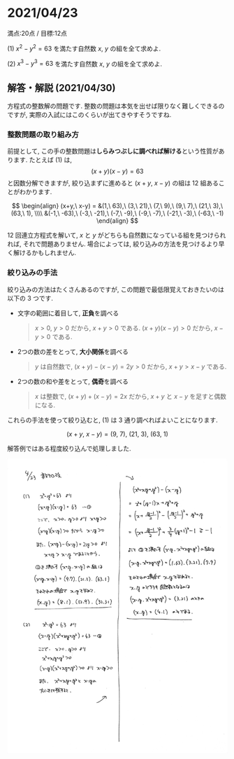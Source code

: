 # 2021/04/23

満点:20点 / 目標:12点

(1) $x^2-y^2=63$ を満たす自然数 $x$, $y$ の組を全て求めよ.

(2) $x^3-y^3=63$ を満たす自然数 $x$, $y$ の組を全て求めよ.

<div style="page-break-before:always"></div>

## 解答・解説 (2021/04/30)

方程式の整数解の問題です. 整数の問題は本気を出せば限りなく難しくできるのですが, 実際の入試にはこのくらいが出てきやすそうですね.

### 整数問題の取り組み方

前提として, この手の整数問題は**しらみつぶしに調べれば解ける**という性質があります. たとえば (1) は, $$(x+y)(x-y)=63$$ と因数分解できますが, 絞り込まずに進めると $(x+y,\ x-y)$ の組は 12 組あることがわかります.

$$
\begin{align}
(x+y,\ x-y) = &(1,\ 63),\ (3,\ 21),\ (7,\ 9),\ (9,\ 7),\ (21,\ 3),\ (63,\ 1), \\\\
&(-1,\ -63),\ (-3,\ -21),\ (-7,\ -9),\ (-9,\ -7),\ (-21,\ -3),\ (-63,\ -1)
\end{align}
$$

12 回連立方程式を解いて, $x$ と $y$ がどちらも自然数になっている組を見つけられれば, それで問題ありません. 場合によっては, 絞り込みの方法を見つけるより早く解けるかもしれません.

### 絞り込みの手法

絞り込みの方法はたくさんあるのですが, この問題で最低限覚えておきたいのは以下の 3 つです.
- 文字の範囲に着目して, **正負**を調べる
  > $x>0$, $y>0$ だから, $x+y>0$ である.
  > $(x+y)(x-y)>0$ だから, $x-y>0$ である.
- 2つの数の差をとって, **大小関係**を調べる
  > $y$ は自然数で, $(x+y)-(x-y)=2y>0$ だから, $x+y>x-y$ である.
- 2つの数の和や差をとって, **偶奇**を調べる
  > $x$ は整数で, $(x+y)+(x-y)=2x$ だから, $x+y$ と $x-y$ を足すと偶数になる.

これらの手法を使って絞り込むと, (1) は 3 通り調べればよいことになります.

$$(x+y,\ x-y)=(9,\ 7),\ (21,\ 3),\ (63,\ 1)$$

解答例ではある程度絞り込んで処理しました.

![](img/mathterro_20210423.jpg)